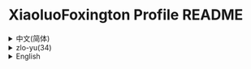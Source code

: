 # XiaoluoFoxington Profile README

<details>

<summary>中文(简体)</summary>

## 介绍

初中生，只会前端。中间忘了，后面忘了，我才懒得写这个破介绍呢。

## 仓库

### [FCL.website](https://github.com/fcl-docs/FCL.website)

我为 [《Fold Craft Launcher》](https://github.com/FCL-Team/FoldCraftLauncher) 制作的下载站。可以在这里下载到最新发行版。

### [dsy-xiaoluo.github.io](https://github.com/XiaoluoFoxington/dsy-xiaoluo.github.io)

我的傻逼个人小网站，已经停更了，是一大坨屎山，还不是因为模仿了 Windows Vista Aero，还原度不高，随便看看就行了。我正在写一个新的网站，样式什么都不仿，但也不要期待，因为我懒。

### [HOMO14.website](https://github.com/XiaoluoFoxington/HOMO14.website)

“HOMO14”是我在 B 站制作的架空电视台系列视频，这是这个架空电视台的网站。由于我的 10 年高龄笔记本已经坏了，这个系列也停更了。不过这个网站的样式是我自己写的，没有仿照任何东西，我的新个人网站也计划使用这个样式。

## 联系

真的有人会联系我吗（（（

- [B 站：`1561166904`](https://space.bilibili.com/1561166904)

- [QQ：`2046665121`](https://qm.qq.com/q/7FcjsxM6zK)

</details>

<details>

<summary>zlo-yu(34)</summary>

## zjx'uk

diu'vs'uf, vvizhvrqm-dr. dvs'jmzwh le, zhb'mmzwh le, vworcl lj-de xxzve'ge'po jmzjx ne.

## dchzku

### [FCL.website](https://github.com/fcl-docs/FCL.website)

vwozwz [《Fold Craft Launcher》](https://github.com/FCL-Team/FoldCraftLauncher) zvi'zo-dezxw zlzvj. rke yizzl've lizxw zlzdk'zv-xn bj.

### [dsy-xiaoluo.github.io](https://github.com/XiaoluoFoxington/dsy-xiaoluo.github.io)

vwo-de ua-bizgerrf xc'whzvj, vyi-jyrty-gg le, zuiryizdarto ui'uj, rhl'buzui-ynzwzrmo fh-le Windows Vista Aero, rhr'yrzdu'bu-gk, rsvzbm'kj'kj'jqrxy le. vwozvg'zl xxryizge-xn'de whzvj, zyh'ui uf-me yezbu fh, zdj'yerbuzyk-qizdl, dynzwz wo'lj.

### [HOMO14.website](https://github.com/XiaoluoFoxington/HOMO14.website)

"HOMO14"zui wozzl B zvj'vi'zo-dezjw-kszdm'uirtlzxi'lx'uirpy, zve'ui've'ge'jw-kszdm'uirtl-de whzvj. ryb'yu wo-de 10 rnm-gkrlm bizji bf'yi-jyzht le, zve'ge'xi'lx yerty-gg le. rbuzgo've'ge whzvj-dezyh'ui'ui wozzi ji'xx-de, rmz yb'fhzvk'rfrhr-ds xi, vwo-de'xnzgerrf whzvj yezji'hw uizys've'ge'yh'ui.

## rlmzxi

dvf de'ybrrfzhvrlmzxi wo-ma(((

- [Bilibili：`1561166904`](https://space.bilibili.com/1561166904)

- [QQ：`2046665121`](https://qm.qq.com/q/7FcjsxM6zK)

</details>

<details>

<summary>English</summary>

## Introduction

A junior high student who only knows front-end. Forgot the middle part, forgot the ending part. Can't be bothered to write this stupid intro.

## Repositories

### [FCL.website](https://github.com/fcl-docs/FCL.website)

A download site I created for [《Fold Craft Launcher》](https://github.com/FCL-Team/FoldCraftLauncher). Get the latest releases here.

### [dsy-xiaoluo.github.io](https://github.com/XiaoluoFoxington/dsy-xiaoluo.github.io)

My dumb personal website (discontinued). It's a pile of spaghetti code with half-assed Windows Vista Aero imitation. Don't look too closely. Working on a new site with original styling - but don't get excited, I'm lazy.

### [HOMO14.website](https://github.com/XiaoluoFoxington/HOMO14.website)

Website for "HOMO14" - my fictional TV station series on Bilibili. Discontinued after my decade-old laptop died. The styling here is original, and will be reused for my new personal site.

## Contact

Would anyone actually contact me?

- [Bilibili: `1561166904`](https://space.bilibili.com/1561166904)

- [QQ: `2046665121`](https://qm.qq.com/q/7FcjsxM6zK)

</details>
